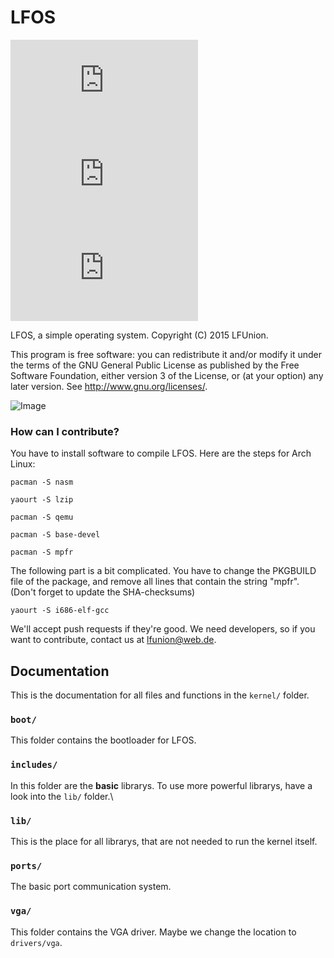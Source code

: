 # LFOS
![Image](http://lfunion.bplaced.net/SmartImage/image.php?category=License&description=GPL3&color=083)
![Image](http://lfunion.bplaced.net/SmartImage/image.php?category=Stars&description=0&color=C93)
![Image](http://lfunion.bplaced.net/SmartImage/image.php?category=Forks&description=0)

LFOS, a simple operating system.
Copyright (C) 2015 LFUnion.

This program is free software: you can redistribute it and/or modify
it under the terms of the GNU General Public License as published by
the Free Software Foundation, either version 3 of the License, or
(at your option) any later version. See http://www.gnu.org/licenses/.

![Image](http://lfunion.bplaced.net/githubimages/lfunion.png)

### How can I contribute?
You have to install software to compile LFOS. Here are the steps for Arch Linux:

`pacman -S nasm`

`yaourt -S lzip`

`pacman -S qemu`

`pacman -S base-devel`

`pacman -S mpfr`

The following part is a bit complicated. You have to change the PKGBUILD file of the package, and remove all lines that contain the
string "mpfr". (Don't forget to update the SHA-checksums)

`yaourt -S i686-elf-gcc`


We'll accept push requests if they're good. We need developers, so if you 
want to contribute, contact us at <lfunion@web.de>.

## Documentation
This is the documentation for all files and functions in the `kernel/` folder.

### `boot/`
This folder contains the bootloader for LFOS.

### `includes/`
In this folder are the **basic** librarys. To use more powerful librarys, have a look into the `lib/` folder.\

### `lib/`
This is the place for all librarys, that are not needed to run the kernel itself.

### `ports/`
The basic port communication system.

### `vga/`
This folder contains the VGA driver. Maybe we change the location to `drivers/vga`.
